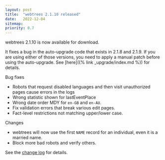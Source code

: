 ```yaml
---
layout: post
title:  "webtrees 2.1.10 released"
date:   2022-12-04
sitemap:
priority: 0.7
---
```


webtrees 2.1.10 is now available for download.

It fixes a bug in the auto-upgrade code that exists in 2.1.8 and 2.1.9.
If you are using either of those versions, you need to apply a manual
patch before using the auto-upgrade.
See [here]({% link _upgrade/index.md %}) for details.

Bug fixes

* Robots that request disabled languages and then visit unauthorized pages cause errors in the logs
* Wrong statistic shown for lastEventPlace
* Wrong date order MDY for `en-GB` and `en-AU`.
* Fix validation errors that break various edit pages.
* Fact-level restrictions not matching upper/lower case.

Changes

* webtrees will now use the first `NAME` record for an individual, even it is a married name.
* Block more bad robots and verify others.

See the [change log](https://github.com/fisharebest/webtrees/compare/2.1.9...2.1.10) for details.
